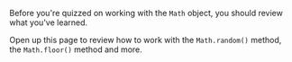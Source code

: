 Before you're quizzed on working with the `Math` object, you should review what you've learned.

Open up this page to review how to work with the `Math.random()` method, the `Math.floor()` method and more.